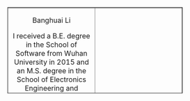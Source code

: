 <!DOCTYPE html>
<html>
 <head>
  <meta http-equiv="Content-Type" content="text/html; charset=UTF-8" />
  <link rel="stylesheet" type="text/css" id="u0" href="https://zh.rakko.tools/tools/129/lib/tinymce/skins/ui/oxide/content.min.css" />
  <link rel="stylesheet" type="text/css" id="u1" href="https://zh.rakko.tools/tools/129/lib/tinymce/skins/content/default/content.min.css" />
 </head>
 <body id="tinymce" class="mce-content-body " data-id="content" contenteditable="true" spellcheck="false" data-new-gr-c-s-loaded="14.1097.0" data-new-gr-c-s-check-loaded="14.1097.0" data-gr-ext-installed="">
  <table style="border-collapse: collapse; width: 80%; height: 198px;" border="1">
   <tbody>
    <tr style="height: 22px;">
     <td style="width: 50%; height: 22px; text-align: center;"><p>Banghuai Li</p><p>I received a B.E. degree in the School of Software from Wuhan University in 2015 and an M.S. degree in the School of Electronics Engineering and Computer Science from Peking University in 2018. I am currently a Staff R&amp;D Engineer at Momenta, a leading autonomous driving technology company in China. Before that, I was a Researcher at Megvii. My research interests include 2D/3D vision, autonomous driving, and artificial intelligence.</p></td>
     <td style="width: 50%; height: 22px;"><br /></td>
    </tr>
   </tbody>
  </table>
  <grammarly-desktop-integration data-grammarly-shadow-root="true"></grammarly-desktop-integration>
  <div data-row="0" role="presentation" class="ephox-snooker-resizer-rows ephox-snooker-resizer-bar" style="position: absolute; left: 16px; top: 276.383px; height: 7px; width: 954px;"></div>
  <div data-column="0" role="presentation" class="ephox-snooker-resizer-cols ephox-snooker-resizer-bar" style="position: absolute; left: 489.5px; top: 16px; height: 264.383px; width: 7px;"></div>
  <div data-column="1" role="presentation" class="ephox-snooker-resizer-cols ephox-snooker-resizer-bar" style="position: absolute; left: 966.5px; top: 16px; height: 264.383px; width: 7px;"></div>
 </body>
</html>
